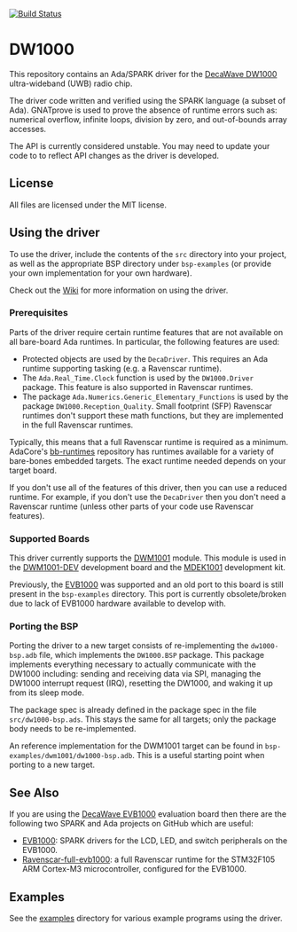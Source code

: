 [![Build Status](https://travis-ci.com/damaki/DW1000.svg?branch=master)](https://travis-ci.com/damaki/DW1000)

# DW1000

This repository contains an Ada/SPARK driver for the
[DecaWave DW1000](http://www.decawave.com/products/dw1000)
ultra-wideband (UWB) radio chip.

The driver code written and verified using the SPARK language (a subset of Ada).
GNATprove is used to prove the absence of runtime errors such as: numerical overflow,
infinite loops, division by zero, and out-of-bounds array accesses.

The API is currently considered unstable. You may need to update your code to
to reflect API changes as the driver is developed.

## License

All files are licensed under the MIT license.

## Using the driver

To use the driver, include the contents of the ``src`` directory into your
project, as well as the appropriate BSP directory under `bsp-examples`
(or provide your own implementation for your own hardware).

Check out the [Wiki](https://github.com/damaki/DW1000/wiki) for more information
on using the driver.

### Prerequisites

Parts of the driver require certain runtime features that are not available on all
bare-board Ada runtimes. In particular, the following features are used:
  * Protected objects are used by the ``DecaDriver``. This requires
    an Ada runtime supporting tasking (e.g. a Ravenscar runtime).
  * The ``Ada.Real_Time.Clock`` function is used by the ``DW1000.Driver``
    package. This feature is also supported in Ravenscar runtimes.
  * The package ``Ada.Numerics.Generic_Elementary_Functions`` is used by the
    package ``DW1000.Reception_Quality``. Small footprint (SFP) Ravenscar
    runtimes don't support these math functions, but they are implemented in
    the full Ravenscar runtimes.

Typically, this means that a full Ravenscar runtime is required as a minimum.
AdaCore's [bb-runtimes](https://github.com/AdaCore/bb-runtimes) repository has
runtimes available for a variety of bare-bones embedded targets. The exact
runtime needed depends on your target board.

If you don't use all of the features of this driver, then you can use a reduced
runtime. For example, if you don't use the `DecaDriver` then you don't need a
Ravenscar runtime (unless other parts of your code use Ravenscar features).

### Supported Boards

This driver currently supports the [DWM1001](https://www.decawave.com/product/dwm1001-module/)
module. This module is used in the [DWM1001-DEV](https://www.decawave.com/product/dwm1001-development-board/)
development board and the [MDEK1001](https://www.decawave.com/product/mdek1001-deployment-kit/)
development kit.

Previously, the [EVB1000](https://www.decawave.com/product/evk1000-evaluation-kit/)
was supported and an old port to this board is still present in the `bsp-examples`
directory. This port is currently obsolete/broken due to lack of EVB1000 hardware
available to develop with.

### Porting the BSP

Porting the driver to a new target consists of re-implementing the `dw1000-bsp.adb`
file, which implements the `DW1000.BSP` package. This package implements everything
necessary to actually communicate with the DW1000 including: sending and receiving
data via SPI, managing the DW1000 interrupt request (IRQ), resetting the
DW1000, and waking it up from its sleep mode.

The package spec is already defined in the package spec in the file
`src/dw1000-bsp.ads`. This stays the same for all targets; only the package body
needs to be re-implemented.

An reference implementation for the DWM1001 target can be found in
``bsp-examples/dwm1001/dw1000-bsp.adb``. This is a useful starting point when
porting to a new target.

## See Also

If you are using the [DecaWave EVB1000](http://www.decawave.com/products/evk1000-evaluation-kit)
evaluation board then there are the following two SPARK and Ada projects on
GitHub which are useful:
  * [EVB1000](https://github.com/damaki/EVB1000): SPARK drivers for the LCD, LED,
    and switch peripherals on the EVB1000.
  * [Ravenscar-full-evb1000](https://github.com/damaki/ravenscar-full-evb1000):
    a full Ravenscar runtime for the STM32F105 ARM Cortex-M3 microcontroller,
    configured for the EVB1000.

## Examples

See the [examples](https://github.com/damaki/DW1000/tree/master/examples)
directory for various example programs using the driver.